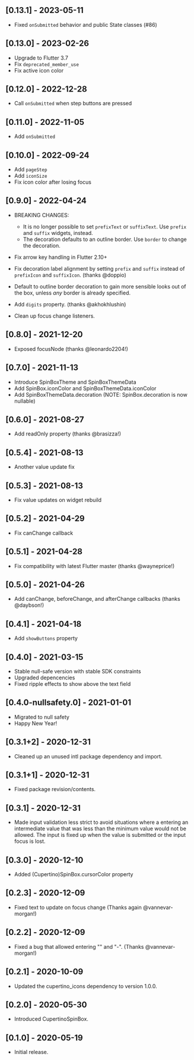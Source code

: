## [0.13.1] - 2023-05-11

* Fixed `onSubmitted` behavior and public State classes (#86)

## [0.13.0] - 2023-02-26

* Upgrade to Flutter 3.7
* Fix `deprecated_member_use`
* Fix active icon color

## [0.12.0] - 2022-12-28

* Call `onSubmitted` when step buttons are pressed

## [0.11.0] - 2022-11-05

* Add `onSubmitted`

## [0.10.0] - 2022-09-24

* Add `pageStep`
* Add `iconSize`
* Fix icon color after losing focus

## [0.9.0] - 2022-04-24

* BREAKING CHANGES:
  - It is no longer possible to set `prefixText` or `suffixText`. Use `prefix`
    and `suffix` widgets, instead.
  - The decoration defaults to an outline border. Use `border` to change the
    decoration.

* Fix arrow key handling in Flutter 2.10+
* Fix decoration label alignment by setting `prefix` and `suffix` instead of
  `prefixIcon` and `suffixIcon`. (thanks @doppio)
* Default to outline border decoration to gain more sensible looks out of the
  box, unless _any_ border is already specified.
* Add `digits` property. (thanks @akhokhlushin)
* Clean up focus change listeners.

## [0.8.0] - 2021-12-20

* Exposed focusNode (thanks @leonardo2204!)

## [0.7.0] - 2021-11-13

* Introduce SpinBoxTheme and SpinBoxThemeData
* Add SpinBox.iconColor and SpinBoxThemeData.iconColor
* Add SpinBoxThemeData.decoration (NOTE: SpinBox.decoration is now nullable)

## [0.6.0] - 2021-08-27

* Add readOnly property (thanks @brasizza!)

## [0.5.4] - 2021-08-13

* Another value update fix

## [0.5.3] - 2021-08-13

* Fix value updates on widget rebuild

## [0.5.2] - 2021-04-29

* Fix canChange callback

## [0.5.1] - 2021-04-28

* Fix compatibility with latest Flutter master (thanks @wayneprice!)

## [0.5.0] - 2021-04-26

* Add canChange, beforeChange, and afterChange callbacks (thanks @daybson!)

## [0.4.1] - 2021-04-18

* Add `showButtons` property

## [0.4.0] - 2021-03-15

* Stable null-safe version with stable SDK constraints
* Upgraded depencencies
* Fixed ripple effects to show above the text field

## [0.4.0-nullsafety.0] - 2021-01-01

* Migrated to null safety
* Happy New Year!

## [0.3.1+2] - 2020-12-31

* Cleaned up an unused intl package dependency and import.

## [0.3.1+1] - 2020-12-31

* Fixed package revision/contents.

## [0.3.1] - 2020-12-31

* Made input validation less strict to avoid situations where a entering
  an intermediate value that was less than the minimum value would not be
  allowed. The input is fixed up when the value is submitted or the input
  focus is lost.

## [0.3.0] - 2020-12-10

* Added (Cupertino)SpinBox.cursorColor property

## [0.2.3] - 2020-12-09

* Fixed text to update on focus change (Thanks again @vannevar-morgan!)

## [0.2.2] - 2020-12-09

* Fixed a bug that allowed entering "" and "-". (Thanks @vannevar-morgan!)

## [0.2.1] - 2020-10-09

* Updated the cupertino_icons dependency to version 1.0.0.

## [0.2.0] - 2020-05-30

* Introduced CupertinoSpinBox.

## [0.1.0] - 2020-05-19

* Initial release.
